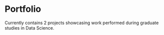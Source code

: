 # Portfolio

Currently contains 2 projects showcasing work performed during graduate studies in Data Science.

